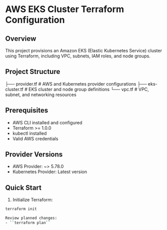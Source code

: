 # AWS EKS Cluster Terraform Configuration

## Overview
This project provisions an Amazon EKS (Elastic Kubernetes Service) cluster using Terraform, including VPC, subnets, IAM roles, and node groups.

## Project Structure
├── provider.tf # AWS and Kubernetes provider configurations ├── eks-cluster.tf # EKS cluster and node group definitions └── vpc.tf # VPC, subnet, and networking resources
## Prerequisites
- AWS CLI installed and configured
- Terraform >= 1.0.0
- kubectl installed
- Valid AWS credentials

## Provider Versions
- AWS Provider: ~> 5.78.0
- Kubernetes Provider: Latest version

## Quick Start
1. Initialize Terraform:
```bash
terraform init

Review planned changes:
- ``terraform plan``